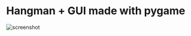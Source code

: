 # Hangman + GUI made with pygame

![screenshot](https://user-images.githubusercontent.com/86803100/135766662-8b075d7a-9658-4303-aa5e-364ac55edb2c.png)
